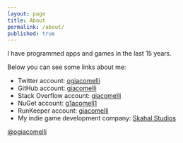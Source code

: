 ```yaml
---
layout: page
title: About
permalink: /about/
published: true
---
```


I have programmed apps and games in the last 15 years.

Below you can see some links about me:

- Twitter account: [ogiacomelli](http://twitter.com/ogiacomelli)
- GitHub account: [giacomelli](http://github.com/giacomelli)
- Stack Overflow account: [giacomelli](http://stackoverflow.com/users/956886/giacomelli)
- NuGet account: [g1acomell1](https://www.nuget.org/profiles/g1acomell1)
- RunKeeper account: [giacomelli](http://runkeeper.com/user/giacomelli)
- My indie game development company: [Skahal Studios](http://skahal.com)


<a class="twitter-timeline" href="https://twitter.com/ogiacomelli">@ogiacomelli</a> <script async src="//platform.twitter.com/widgets.js" charset="utf-8"></script>
